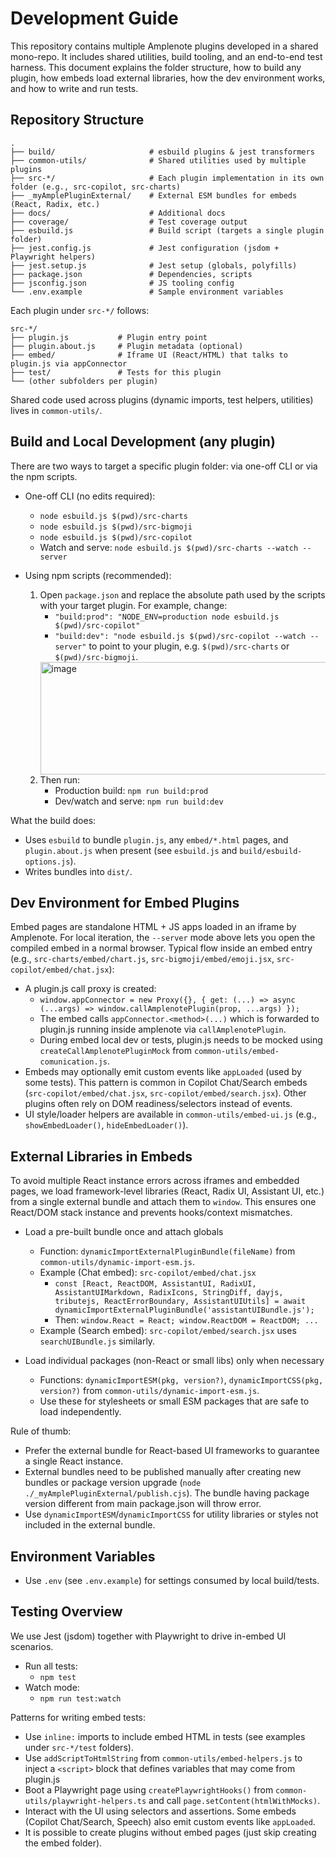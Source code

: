 # Development Guide

This repository contains multiple Amplenote plugins developed in a shared mono-repo. It includes shared utilities, build tooling, and an end-to-end test harness. This document explains the folder structure, how to build any plugin, how embeds load external libraries, how the dev environment works, and how to write and run tests.

## Repository Structure

```
.
├── build/                     # esbuild plugins & jest transformers
├── common-utils/              # Shared utilities used by multiple plugins
├── src-*/                     # Each plugin implementation in its own folder (e.g., src-copilot, src-charts)
├── _myAmplePluginExternal/    # External ESM bundles for embeds (React, Radix, etc.)
├── docs/                      # Additional docs
├── coverage/                  # Test coverage output
├── esbuild.js                 # Build script (targets a single plugin folder)
├── jest.config.js             # Jest configuration (jsdom + Playwright helpers)
├── jest.setup.js              # Jest setup (globals, polyfills)
├── package.json               # Dependencies, scripts
├── jsconfig.json              # JS tooling config
└── .env.example               # Sample environment variables
```

Each plugin under `src-*/` follows:

```
src-*/
├── plugin.js           # Plugin entry point
├── plugin.about.js     # Plugin metadata (optional)
├── embed/              # Iframe UI (React/HTML) that talks to plugin.js via appConnector
├── test/               # Tests for this plugin
└── (other subfolders per plugin)
```

Shared code used across plugins (dynamic imports, test helpers, utilities) lives in `common-utils/`.

## Build and Local Development (any plugin)

There are two ways to target a specific plugin folder: via one-off CLI or via the npm scripts.

- One-off CLI (no edits required):
  - `node esbuild.js $(pwd)/src-charts`
  - `node esbuild.js $(pwd)/src-bigmoji`
  - `node esbuild.js $(pwd)/src-copilot`
  - Watch and serve: `node esbuild.js $(pwd)/src-charts --watch --server`

- Using npm scripts (recommended):
  1) Open `package.json` and replace the absolute path used by the scripts with your target plugin. For example, change:
     - `"build:prod": "NODE_ENV=production node esbuild.js $(pwd)/src-copilot"`
     - `"build:dev": "node esbuild.js $(pwd)/src-copilot --watch --server"`
     to point to your plugin, e.g. `$(pwd)/src-charts` or `$(pwd)/src-bigmoji`.
     <img width="658" height="180" alt="image" src="https://github.com/user-attachments/assets/114715d7-2a51-4bc9-a1c4-1663a3fa9c74" />
  2) Then run:
     - Production build: `npm run build:prod`
     - Dev/watch and serve: `npm run build:dev`

What the build does:
- Uses `esbuild` to bundle `plugin.js`, any `embed/*.html` pages, and `plugin.about.js` when present (see `esbuild.js` and `build/esbuild-options.js`).
- Writes bundles into `dist/`.

## Dev Environment for Embed Plugins

Embed pages are standalone HTML + JS apps loaded in an iframe by Amplenote. For local iteration, the `--server` mode above lets you open the compiled embed in a normal browser. Typical flow inside an embed entry (e.g., `src-charts/embed/chart.js`, `src-bigmoji/embed/emoji.jsx`, `src-copilot/embed/chat.jsx`):

- A plugin.js call proxy is created:
  - `window.appConnector = new Proxy({}, { get: (...) => async (...args) => window.callAmplenotePlugin(prop, ...args) });`
  - The embed calls `appConnector.<method>(...)` which is forwarded to plugin.js running inside amplenote via `callAmplenotePlugin`.
  - During embed local dev or tests, plugin.js needs to be mocked using `createCallAmplenotePluginMock` from `common-utils/embed-comunication.js`.
- Embeds may optionally emit custom events like `appLoaded` (used by some tests). This pattern is common in Copilot Chat/Search embeds (`src-copilot/embed/chat.jsx`, `src-copilot/embed/search.jsx`). Other plugins often rely on DOM readiness/selectors instead of events.
- UI style/loader helpers are available in `common-utils/embed-ui.js` (e.g., `showEmbedLoader()`, `hideEmbedLoader()`).

## External Libraries in Embeds

To avoid multiple React instance errors across iframes and embedded pages, we load framework-level libraries (React, Radix UI, Assistant UI, etc.) from a single external bundle and attach them to `window`. This ensures one React/DOM stack instance and prevents hooks/context mismatches.

- Load a pre-built bundle once and attach globals
  - Function: `dynamicImportExternalPluginBundle(fileName)` from `common-utils/dynamic-import-esm.js`.
  - Example (Chat embed): `src-copilot/embed/chat.jsx`
    - `const [React, ReactDOM, AssistantUI, RadixUI, AssistantUIMarkdown, RadixIcons, StringDiff, dayjs, tributejs, ReactErrorBoundary, AssistantUIUtils] = await dynamicImportExternalPluginBundle('assistantUIBundle.js');`
    - Then: `window.React = React; window.ReactDOM = ReactDOM; ...`
  - Example (Search embed): `src-copilot/embed/search.jsx` uses `searchUIBundle.js` similarly.

- Load individual packages (non-React or small libs) only when necessary
  - Functions: `dynamicImportESM(pkg, version?)`, `dynamicImportCSS(pkg, version?)` from `common-utils/dynamic-import-esm.js`.
  - Use these for stylesheets or small ESM packages that are safe to load independently.

Rule of thumb:
- Prefer the external bundle for React-based UI frameworks to guarantee a single React instance.
- External bundles need to be published manually after creating new bundles or package version upgrade (`node ./_myAmplePluginExternal/publish.cjs`). The bundle having package version different from main package.json will throw error.
- Use `dynamicImportESM`/`dynamicImportCSS` for utility libraries or styles not included in the external bundle.

## Environment Variables

- Use `.env` (see `.env.example`) for settings consumed by local build/tests.

## Testing Overview

We use Jest (jsdom) together with Playwright to drive in-embed UI scenarios.

- Run all tests:
  - `npm test`
- Watch mode:
  - `npm run test:watch`

Patterns for writing embed tests:
- Use `inline:` imports to include embed HTML in tests (see examples under `src-*/test` folders).
- Use `addScriptToHtmlString` from `common-utils/embed-helpers.js` to inject a `<script>` block that defines variables that may come from plugin.js
- Boot a Playwright page using `createPlaywrightHooks()` from `common-utils/playwright-helpers.ts` and call `page.setContent(htmlWithMocks)`.
- Interact with the UI using selectors and assertions. Some embeds (Copilot Chat/Search, Speech) also emit custom events like `appLoaded`.
- It is possible to create plugins without embed pages (just skip creating the embed folder).